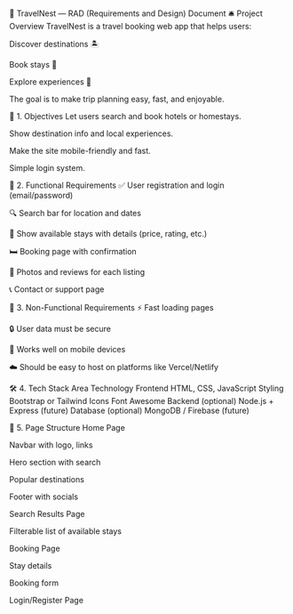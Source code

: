 📘 TravelNest — RAD (Requirements and Design) Document
🛎️ Project Overview
TravelNest is a travel booking web app that helps users:

Discover destinations 🏝️

Book stays 🏨

Explore experiences 🧭

The goal is to make trip planning easy, fast, and enjoyable.

🎯 1. Objectives
Let users search and book hotels or homestays.

Show destination info and local experiences.

Make the site mobile-friendly and fast.

Simple login system.

🧩 2. Functional Requirements
✅ User registration and login (email/password)

🔍 Search bar for location and dates

📅 Show available stays with details (price, rating, etc.)

🛏️ Booking page with confirmation

📸 Photos and reviews for each listing

📞 Contact or support page

🚫 3. Non-Functional Requirements
⚡ Fast loading pages

🔒 User data must be secure

📱 Works well on mobile devices

☁️ Should be easy to host on platforms like Vercel/Netlify

🛠️ 4. Tech Stack
Area	Technology
Frontend	HTML, CSS, JavaScript
Styling	Bootstrap or Tailwind
Icons	Font Awesome
Backend (optional)	Node.js + Express (future)
Database (optional)	MongoDB / Firebase (future)

🧱 5. Page Structure
Home Page

Navbar with logo, links

Hero section with search

Popular destinations

Footer with socials

Search Results Page

Filterable list of available stays

Booking Page

Stay details

Booking form

Login/Register Page
